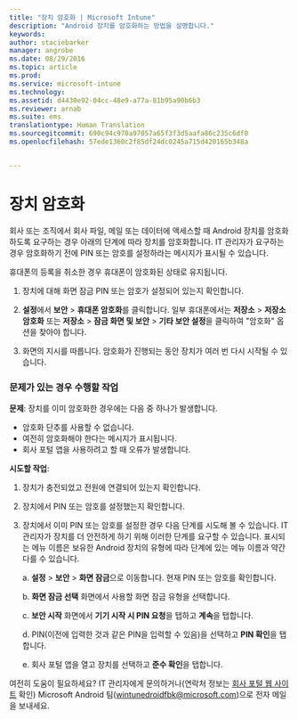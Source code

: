 ```yaml
---
title: "장치 암호화 | Microsoft Intune"
description: "Android 장치를 암호화하는 방법을 설명합니다."
keywords: 
author: staciebarker
manager: angrobe
ms.date: 08/29/2016
ms.topic: article
ms.prod: 
ms.service: microsoft-intune
ms.technology: 
ms.assetid: d4430e92-04cc-48e9-a77a-81b95a90b6b3
ms.reviewer: arnab
ms.suite: ems
translationtype: Human Translation
ms.sourcegitcommit: 690c94c970a97057a65f3f3d5aafa86c235c6df0
ms.openlocfilehash: 57ede1360c2f85df24dc0245a715d420165b348a


---
```



# 장치 암호화

회사 또는 조직에서 회사 파일, 메일 또는 데이터에 액세스할 때 Android 장치를 암호화하도록 요구하는 경우 아래의 단계에 따라 장치를 암호화합니다. IT 관리자가 요구하는 경우 암호화하기 전에 PIN 또는 암호를 설정하라는 메시지가 표시될 수 있습니다.

휴대폰의 등록을 취소한 경우 휴대폰이 암호화된 상태로 유지됩니다.

1.  장치에 대해 화면 잠금 PIN 또는 암호가 설정되어 있는지 확인합니다.

2.  **설정**에서 **보안** &gt; **휴대폰 암호화**를 클릭합니다.
    일부 휴대폰에서는 **저장소** &gt; **저장소 암호화** 또는 **저장소** &gt; **잠금 화면 및 보안** &gt; **기타 보안 설정**을 클릭하여 "암호화" 옵션을 찾아야 합니다.

3.  화면의 지시를 따릅니다. 암호화가 진행되는 동안 장치가 여러 번 다시 시작될 수 있습니다.

### 문제가 있는 경우 수행할 작업
**문제**: 장치를 이미 암호화한 경우에는 다음 중 하나가 발생합니다.

- 암호화 단추를 사용할 수 없습니다.
- 여전히 암호화해야 한다는 메시지가 표시됩니다.
- 회사 포털 앱을 사용하려고 할 때 오류가 발생합니다.

**시도할 작업**: 

1. 장치가 충전되었고 전원에 연결되어 있는지 확인합니다.

2. 장치에서 PIN 또는 암호를 설정했는지 확인합니다.

3. 장치에서 이미 PIN 또는 암호를 설정한 경우 다음 단계를 시도해 볼 수 있습니다. IT 관리자가 장치를 더 안전하게 하기 위해 이러한 단계를 요구할 수 있습니다. 표시되는 메뉴 이름은 보유한 Android 장치의 유형에 따라 단계에 있는 메뉴 이름과 약간 다를 수 있습니다.

    a. **설정** > **보안** > **화면 잠금**으로 이동합니다. 현재 PIN 또는 암호를 확인합니다.

    b. **화면 잠금 선택** 화면에서 사용할 화면 잠금 유형을 선택합니다.

    c. **보안 시작** 화면에서 **기기 시작 시 PIN 요청**을 탭하고 **계속**을 탭합니다.

    d. PIN(이전에 입력한 것과 같은 PIN을 입력할 수 있음)을 선택하고 **PIN 확인**을 탭합니다.

    e. 회사 포털 앱을 열고 장치를 선택하고 **준수 확인**을 탭합니다.

여전히 도움이 필요하세요? IT 관리자에게 문의하거나(연락처 정보는 [회사 포털 웹 사이트](http://portal.manage.microsoft.com) 확인) Microsoft Android 팀(wintunedroidfbk@microsoft.com)으로 전자 메일을 보내세요.





<!--HONumber=Oct16_HO2-->


